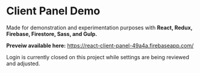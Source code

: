 # Client Panel Demo

Made for demonstration and experimentation purposes with **React, Redux, Firebase, Firestore, Sass, and Gulp.**

**Preveiw available here:** https://react-client-panel-49a4a.firebaseapp.com/

Login is currently closed on this project while settings are being reviewed and adjusted.
